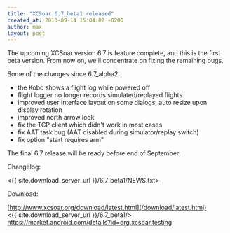 ```yaml
---
title: "XCSoar 6.7_beta1 released"
created_at: 2013-09-14 15:04:02 +0200
author: max
layout: post
---
```


The upcoming XCSoar version 6.7 is feature complete, and this is the
first beta version.  From now on, we'll concentrate on fixing the
remaining bugs.

Some of the changes since 6.7_alpha2:

* the Kobo shows a flight log while powered off
* flight logger no longer records simulated/replayed flights
* improved user interface layout on some dialogs, auto resize upon
  display rotation
* improved north arrow look
* fix the TCP client which didn't work in most cases
* fix AAT task bug (AAT disabled during simulator/replay switch)
* fix option "start requires arm"

The final 6.7 release will be ready before end of September.

Changelog:

 <{{ site.download_server_url }}/6.7_beta1/NEWS.txt>

Download:

 [http://www.xcsoar.org/download/latest.html](/download/latest.html)  
 <{{ site.download_server_url }}/6.7_beta1/>  
 <https://market.android.com/details?id=org.xcsoar.testing>
